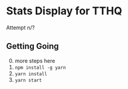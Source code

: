 # Stats Display for TTHQ

Attempt n/?

## Getting Going
0. more steps here
1. `npm install -g yarn`
2. `yarn install`
3. `yarn start`